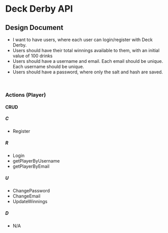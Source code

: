 # Deck Derby API

## Design Document

- I want to have users, where each user can login/register with Deck Derby.
- Users should have their total winnings available to them, with an initial value of 100 drinks
- Users should have a username and email. Each email should be unique. Each username should be unique.
- Users should have a password, where only the salt and hash are saved.

&nbsp;

### Actions (Player)
#### CRUD
##### C
- Register
##### R
- Login
- getPlayerByUsername
- getPlayerByEmail
##### U
- ChangePassword
- ChangeEmail
- UpdateWinnings
##### D
- N/A